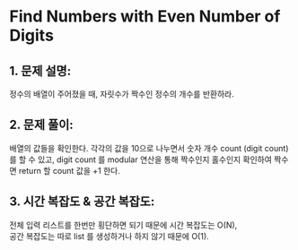 # Find Numbers with Even Number of Digits

## 1. 문제 설명:
정수의 배열이 주어졌을 때, 자릿수가 짝수인 정수의 개수를 반환하라.

## 2. 문제 풀이:
배열의 값들을 확인한다. 
각각의 값을 10으로 나누면서 숫자 개수 count (digit count) 를 할 수 있고,
digit count 를 modular 연산을 통해 짝수인지 홀수인지 확인하여 
짝수면 return 할 count 값을 +1 한다.  

## 3. 시간 복잡도 & 공간 복잡도:
전체 입력 리스트를 한번만 횡단하면 되기 때문에 시간 복잡도는 O(N),  
공간 복잡도는 따로 list 를 생성하거나 하지 않기 때문에 O(1).
 